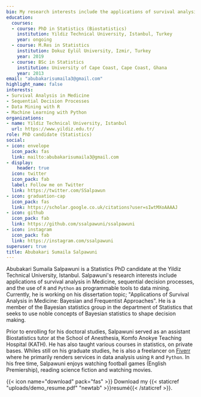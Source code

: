 ```yaml
---
bio: My research interests include the applications of survival analysis in Medicine, sequential decision processes, dynamics of visualizations in R and Python.
education:
  courses:
  - course: PhD in Statistics (Biostatistics)
    institution: Yildiz Technical University, Istanbul, Turkey
    year: ongoing
  - course: M.Res in Statistics
    institution: Dokuz Eylül University, Izmir, Turkey
    year: 2019
  - course: BSc in Statistics
    institution: University of Cape Coast, Cape Coast, Ghana
    year: 2013
email: "abubakarisumaila3@gmail.com"
highlight_name: false
interests:
- Survival Analysis in Medicine
- Sequential Decision Processes
- Data Mining with R
- Machine Learning with Python
organizations:
- name: Yildiz Technical University, Istanbul
  url: https://www.yildiz.edu.tr/
role: PhD candidate (Statistics)
social:
- icon: envelope
  icon_pack: fas
  link: mailto:abubakarisumaila3@gmail.com
- display:
    header: true
  icon: twitter
  icon_pack: fab
  label: Follow me on Twitter
  link: https://twitter.com/SSalpawun
- icon: graduation-cap
  icon_pack: fas
  link: https://scholar.google.co.uk/citations?user=sIwtMXoAAAAJ
- icon: github
  icon_pack: fab
  link: https://github.com/ssalpawuni/ssalpawuni
- icon: instagram
  icon_pack: fab
  link: https://instagram.com/ssalpawuni
superuser: true
title: Abubakari Sumaila Salpawuni
---
```


Abubakari Sumaila Salpawuni is a Statistics PhD candidate at the Yildiz Technical University, Istanbul. Salpawuni's research interests include applications of survival analysis in Medicine, sequential decision processes, and the use of `R` and `Python` as programmable tools to data mining. Currently, he is working on his dissertation topic; "Applications of Survival Analysis in Medicine: Bayesian and Frequentist Approaches". He is a member of the Bayesian statistics group in the department of Statistics that seeks to use noble concepts of Bayesian statistics to shape decision making.

Prior to enrolling for his doctoral studies, Salpawuni served as an assistant Biostatistics tutor at the School of Anesthesia, Komfo Anokye Teaching Hospital (KATH). He has also taught various courses in statistics, on private bases. Whiles still on his graduate studies, he is also a freelancer on [Fiverr](https://www.fiverr.com/ssalpawuni?up_rollout=true) where he primarily renders services in data analysis using `R` and `Python`. In his free time, Salpawuni enjoys watching football games (English Premiership), reading science fiction and watching movies.

{{< icon name="download" pack="fas" >}} Download my {{< staticref "uploads/demo_resume.pdf" "newtab" >}}resumé{{< /staticref >}}.
